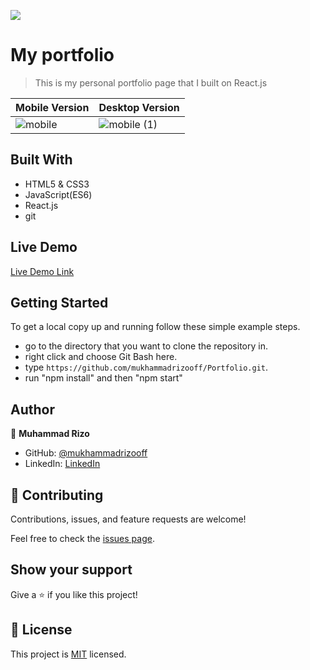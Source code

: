 ![](https://img.shields.io/badge/Microverse-blueviolet)

# My portfolio

> This is my personal portfolio page that I built on React.js

Mobile Version | Desktop Version
------------- | -------------
![mobile](https://user-images.githubusercontent.com/63915024/182242924-564e5115-f086-4c18-99fe-3b3c0a4b3e44.png) | ![mobile (1)](https://user-images.githubusercontent.com/63915024/182242958-e09250ab-2d48-42d3-869c-b08ff7ca59ab.png)



## Built With

- HTML5 & CSS3
- JavaScript(ES6)
- React.js
- git

## Live Demo

[Live Demo Link]()

## Getting Started

To get a local copy up and running follow these simple example steps.

- go to the directory that you want to clone the repository in.
- right click and choose Git Bash here.
- type `https://github.com/mukhammadrizooff/Portfolio.git`.
- run "npm install" and then "npm start"

## Author

👤 **Muhammad Rizo**

- GitHub: [@mukhammadrizooff](https://github.com/mukhammadrizooff)
- LinkedIn: [LinkedIn](https://www.linkedin.com/in/mukhammadrizooff/)


## 🤝 Contributing

Contributions, issues, and feature requests are welcome!

Feel free to check the [issues page](../../issues/).

## Show your support

Give a ⭐️ if you like this project!

## 📝 License

This project is [MIT](./LICENSE.md) licensed.
